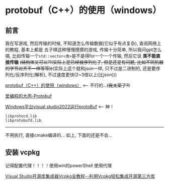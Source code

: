 # protobuf（C++）的使用（windows）
## 前言
我在写游戏, 然后传输的时候, 不知道怎么传输数据(它似乎有点复杂), 查阅网络上的教程, 基本上都是 五子棋这种慢慢摸摸的游戏, 传输十分简单, 所以我问gpt怎么搞, 比如传输一个`std::vector<类>`是不是得for一个一个传输, 然后它说 **类不能直接传输** ~~(结构体又可以?!(实际上是已经被序列化了, 但是还是有问题, 比如不同机器的字节对齐不一样等等))~~(实际上这个就和json一样, 只不过是二进制的, 还是要序列化/反序列化(解析), 不过速度更快(2~3倍以上(比json)))

[protobuf（C++）的使用（windows）](https://blog.csdn.net/pengshengli/article/details/90378455) <-- 不行的...~~(我太菜了?)~~

[爱编程的大丙-Protobuf](https://subingwen.cn/cpp/protobuf/)

[Windows平台visual studio2022运行protoBuf](https://blog.csdn.net/qq135595696/article/details/125699770) <-- 神！


```text
libprotocd.lib
libprotobufd.lib
```

---

不用执行, 直接cmake编译的... 如上, 下面的还是不会...

## 安装 vcpkg

记得配置代理！！！！使用win的powerShell 使用代理

[Visual Studio开源库集成器Vcpkg全教程--利用Vcpkg轻松集成开源第三方库](https://blog.csdn.net/cjmqas/article/details/79282847)
